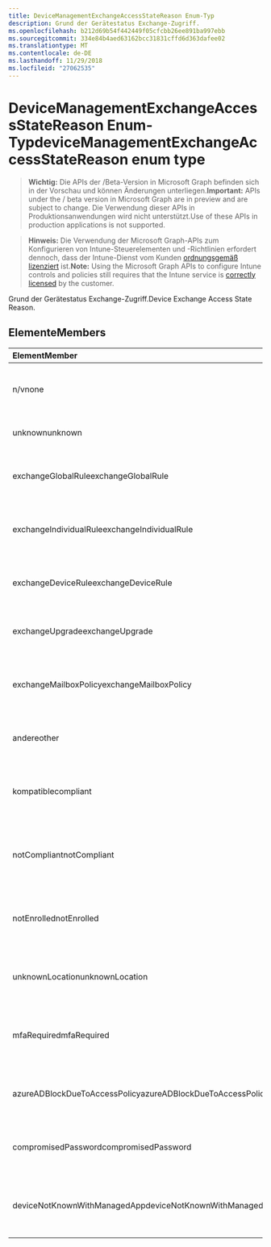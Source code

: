 ```yaml
---
title: DeviceManagementExchangeAccessStateReason Enum-Typ
description: Grund der Gerätestatus Exchange-Zugriff.
ms.openlocfilehash: b212d69b54f442449f05cfcbb26ee891ba997ebb
ms.sourcegitcommit: 334e84b4aed63162bcc31831cffd6d363dafee02
ms.translationtype: MT
ms.contentlocale: de-DE
ms.lasthandoff: 11/29/2018
ms.locfileid: "27062535"
---
```

# <a name="devicemanagementexchangeaccessstatereason-enum-type"></a><span data-ttu-id="7e0b4-103">DeviceManagementExchangeAccessStateReason Enum-Typ</span><span class="sxs-lookup"><span data-stu-id="7e0b4-103">deviceManagementExchangeAccessStateReason enum type</span></span>

> <span data-ttu-id="7e0b4-104">**Wichtig:** Die APIs der /Beta-Version in Microsoft Graph befinden sich in der Vorschau und können Änderungen unterliegen.</span><span class="sxs-lookup"><span data-stu-id="7e0b4-104">**Important:** APIs under the / beta version in Microsoft Graph are in preview and are subject to change.</span></span> <span data-ttu-id="7e0b4-105">Die Verwendung dieser APIs in Produktionsanwendungen wird nicht unterstützt.</span><span class="sxs-lookup"><span data-stu-id="7e0b4-105">Use of these APIs in production applications is not supported.</span></span>

> <span data-ttu-id="7e0b4-106">**Hinweis:** Die Verwendung der Microsoft Graph-APIs zum Konfigurieren von Intune-Steuerelementen und -Richtlinien erfordert dennoch, dass der Intune-Dienst vom Kunden [ordnungsgemäß lizenziert](https://go.microsoft.com/fwlink/?linkid=839381) ist.</span><span class="sxs-lookup"><span data-stu-id="7e0b4-106">**Note:** Using the Microsoft Graph APIs to configure Intune controls and policies still requires that the Intune service is [correctly licensed](https://go.microsoft.com/fwlink/?linkid=839381) by the customer.</span></span>

<span data-ttu-id="7e0b4-107">Grund der Gerätestatus Exchange-Zugriff.</span><span class="sxs-lookup"><span data-stu-id="7e0b4-107">Device Exchange Access State Reason.</span></span>
## <a name="members"></a><span data-ttu-id="7e0b4-108">Elemente</span><span class="sxs-lookup"><span data-stu-id="7e0b4-108">Members</span></span>
|<span data-ttu-id="7e0b4-109">Element</span><span class="sxs-lookup"><span data-stu-id="7e0b4-109">Member</span></span>|<span data-ttu-id="7e0b4-110">Wert</span><span class="sxs-lookup"><span data-stu-id="7e0b4-110">Value</span></span>|<span data-ttu-id="7e0b4-111">Beschreibung</span><span class="sxs-lookup"><span data-stu-id="7e0b4-111">Description</span></span>|
|:---|:---|:---|
|<span data-ttu-id="7e0b4-112">n/v</span><span class="sxs-lookup"><span data-stu-id="7e0b4-112">none</span></span>|<span data-ttu-id="7e0b4-113">0</span><span class="sxs-lookup"><span data-stu-id="7e0b4-113">0</span></span>|<span data-ttu-id="7e0b4-114">Kein Zugriff Zustand Grund ermittelt aus Exchange</span><span class="sxs-lookup"><span data-stu-id="7e0b4-114">No access state reason discovered from Exchange</span></span>|
|<span data-ttu-id="7e0b4-115">unknown</span><span class="sxs-lookup"><span data-stu-id="7e0b4-115">unknown</span></span>|<span data-ttu-id="7e0b4-116">1</span><span class="sxs-lookup"><span data-stu-id="7e0b4-116">1</span></span>|<span data-ttu-id="7e0b4-117">Unbekannte Access Zustand Grund</span><span class="sxs-lookup"><span data-stu-id="7e0b4-117">Unknown access state reason</span></span>|
|<span data-ttu-id="7e0b4-118">exchangeGlobalRule</span><span class="sxs-lookup"><span data-stu-id="7e0b4-118">exchangeGlobalRule</span></span>|<span data-ttu-id="7e0b4-119">2</span><span class="sxs-lookup"><span data-stu-id="7e0b4-119">2</span></span>|<span data-ttu-id="7e0b4-120">Access-Zustand durch Exchange globale Regel bestimmt</span><span class="sxs-lookup"><span data-stu-id="7e0b4-120">Access state determined by Exchange Global rule</span></span>|
|<span data-ttu-id="7e0b4-121">exchangeIndividualRule</span><span class="sxs-lookup"><span data-stu-id="7e0b4-121">exchangeIndividualRule</span></span>|<span data-ttu-id="7e0b4-122">3</span><span class="sxs-lookup"><span data-stu-id="7e0b4-122">3</span></span>|<span data-ttu-id="7e0b4-123">Access-Zustand durch Exchange einzelne Regel bestimmt</span><span class="sxs-lookup"><span data-stu-id="7e0b4-123">Access state determined by Exchange Individual rule</span></span>|
|<span data-ttu-id="7e0b4-124">exchangeDeviceRule</span><span class="sxs-lookup"><span data-stu-id="7e0b4-124">exchangeDeviceRule</span></span>|<span data-ttu-id="7e0b4-125">4</span><span class="sxs-lookup"><span data-stu-id="7e0b4-125">4</span></span>|<span data-ttu-id="7e0b4-126">Access-Zustand von Exchange-Regel bestimmt</span><span class="sxs-lookup"><span data-stu-id="7e0b4-126">Access state determined by Exchange Device rule</span></span>|
|<span data-ttu-id="7e0b4-127">exchangeUpgrade</span><span class="sxs-lookup"><span data-stu-id="7e0b4-127">exchangeUpgrade</span></span>|<span data-ttu-id="7e0b4-128">5</span><span class="sxs-lookup"><span data-stu-id="7e0b4-128">5</span></span>|<span data-ttu-id="7e0b4-129">Access-Zustand aufgrund von Exchange-upgrade</span><span class="sxs-lookup"><span data-stu-id="7e0b4-129">Access state due to Exchange upgrade</span></span>|
|<span data-ttu-id="7e0b4-130">exchangeMailboxPolicy</span><span class="sxs-lookup"><span data-stu-id="7e0b4-130">exchangeMailboxPolicy</span></span>|<span data-ttu-id="7e0b4-131">6</span><span class="sxs-lookup"><span data-stu-id="7e0b4-131">6</span></span>|<span data-ttu-id="7e0b4-132">Access-Zustand von Exchange-Postfachrichtlinie bestimmt</span><span class="sxs-lookup"><span data-stu-id="7e0b4-132">Access state determined by Exchange Mailbox Policy</span></span>|
|<span data-ttu-id="7e0b4-133">andere</span><span class="sxs-lookup"><span data-stu-id="7e0b4-133">other</span></span>|<span data-ttu-id="7e0b4-134">7</span><span class="sxs-lookup"><span data-stu-id="7e0b4-134">7</span></span>|<span data-ttu-id="7e0b4-135">Access-Zustand durch Exchange bestimmt</span><span class="sxs-lookup"><span data-stu-id="7e0b4-135">Access state determined by Exchange</span></span>|
|<span data-ttu-id="7e0b4-136">kompatible</span><span class="sxs-lookup"><span data-stu-id="7e0b4-136">compliant</span></span>|<span data-ttu-id="7e0b4-137">8</span><span class="sxs-lookup"><span data-stu-id="7e0b4-137">8</span></span>|<span data-ttu-id="7e0b4-138">Greifen Sie Zustand gewährt zu, indem Sie Compliance-Herausforderung</span><span class="sxs-lookup"><span data-stu-id="7e0b4-138">Access state granted by compliance challenge</span></span>|
|<span data-ttu-id="7e0b4-139">notCompliant</span><span class="sxs-lookup"><span data-stu-id="7e0b4-139">notCompliant</span></span>|<span data-ttu-id="7e0b4-140">9</span><span class="sxs-lookup"><span data-stu-id="7e0b4-140">9</span></span>|<span data-ttu-id="7e0b4-141">Access-Status von Compliance-Herausforderung gesperrt</span><span class="sxs-lookup"><span data-stu-id="7e0b4-141">Access state revoked by compliance challenge</span></span>|
|<span data-ttu-id="7e0b4-142">notEnrolled</span><span class="sxs-lookup"><span data-stu-id="7e0b4-142">notEnrolled</span></span>|<span data-ttu-id="7e0b4-143">10</span><span class="sxs-lookup"><span data-stu-id="7e0b4-143">10</span></span>|<span data-ttu-id="7e0b4-144">Access-Status von Herausforderung Management gesperrt</span><span class="sxs-lookup"><span data-stu-id="7e0b4-144">Access state revoked by management challenge</span></span>|
|<span data-ttu-id="7e0b4-145">unknownLocation</span><span class="sxs-lookup"><span data-stu-id="7e0b4-145">unknownLocation</span></span>|<span data-ttu-id="7e0b4-146">12</span><span class="sxs-lookup"><span data-stu-id="7e0b4-146">12</span></span>|<span data-ttu-id="7e0b4-147">Access-Zustand aufgrund von unbekannten Speicherort</span><span class="sxs-lookup"><span data-stu-id="7e0b4-147">Access state due to unknown location</span></span>|
|<span data-ttu-id="7e0b4-148">mfaRequired</span><span class="sxs-lookup"><span data-stu-id="7e0b4-148">mfaRequired</span></span>|<span data-ttu-id="7e0b4-149">13</span><span class="sxs-lookup"><span data-stu-id="7e0b4-149">13</span></span>|<span data-ttu-id="7e0b4-150">Access-Zustand aufgrund mehrstufiger Authentifizierung das Herausforderung</span><span class="sxs-lookup"><span data-stu-id="7e0b4-150">Access state due to MFA challenge</span></span>|
|<span data-ttu-id="7e0b4-151">azureADBlockDueToAccessPolicy</span><span class="sxs-lookup"><span data-stu-id="7e0b4-151">azureADBlockDueToAccessPolicy</span></span>|<span data-ttu-id="7e0b4-152">14</span><span class="sxs-lookup"><span data-stu-id="7e0b4-152">14</span></span>|<span data-ttu-id="7e0b4-153">Access-Status von AAD Zugriffsrichtlinie gesperrt</span><span class="sxs-lookup"><span data-stu-id="7e0b4-153">Access State revoked by AAD Access Policy</span></span>|
|<span data-ttu-id="7e0b4-154">compromisedPassword</span><span class="sxs-lookup"><span data-stu-id="7e0b4-154">compromisedPassword</span></span>|<span data-ttu-id="7e0b4-155">15</span><span class="sxs-lookup"><span data-stu-id="7e0b4-155">15</span></span>|<span data-ttu-id="7e0b4-156">Access-Zustand durch Kennwort offengelegt gesperrt</span><span class="sxs-lookup"><span data-stu-id="7e0b4-156">Access State revoked by compromised password</span></span>|
|<span data-ttu-id="7e0b4-157">deviceNotKnownWithManagedApp</span><span class="sxs-lookup"><span data-stu-id="7e0b4-157">deviceNotKnownWithManagedApp</span></span>|<span data-ttu-id="7e0b4-158">16</span><span class="sxs-lookup"><span data-stu-id="7e0b4-158">16</span></span>|<span data-ttu-id="7e0b4-159">Access-Status von verwalteten Anwendung Herausforderung gesperrt</span><span class="sxs-lookup"><span data-stu-id="7e0b4-159">Access state revoked by managed application challenge</span></span>|





